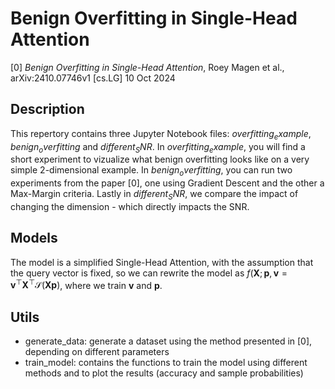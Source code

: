 # Benign Overfitting in Single-Head Attention

[0] _Benign Overfitting in Single-Head Attention_, Roey Magen et al., arXiv:2410.07746v1 [cs.LG] 10 Oct 2024

## Description
This repertory contains three Jupyter Notebook files: $overfitting_example$, $benign_overfitting$ and $different_SNR$. 
In $overfitting_example$, you will find a short experiment to vizualize what benign overfitting looks like on a very simple 2-dimensional example. 
In $benign_overfitting$, you can run two experiments from the paper [0], one using Gradient Descent and the other a Max-Margin criteria.
Lastly in $different_SNR$, we compare the impact of changing the dimension - which directly impacts the SNR.

## Models
The model is a simplified Single-Head Attention, with the assumption that the query vector is fixed, so we can rewrite the model as $f(\boldsymbol{X}; \boldsymbol{p}, \boldsymbol{v} = \boldsymbol{v}^\top \boldsymbol{X}^\top\mathcal{S}(\boldsymbol{Xp})$, where we train $\boldsymbol{v}$ and $\boldsymbol{p}$.

## Utils
- generate_data: generate a dataset using the method presented in [0], depending on different parameters
- train_model: contains the functions to train the model using different methods and to plot the results (accuracy and sample probabilities)
